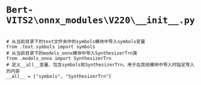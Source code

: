 # `Bert-VITS2\onnx_modules\V220\__init__.py`

```

# 从当前目录下的text文件夹中的symbols模块中导入symbols变量
from .text.symbols import symbols
# 从当前目录下的models_onnx模块中导入SynthesizerTrn类
from .models_onnx import SynthesizerTrn
# 定义__all__变量，包含symbols和SynthesizerTrn，用于在其他模块中导入时指定导入的内容
__all__ = ["symbols", "SynthesizerTrn"]

```